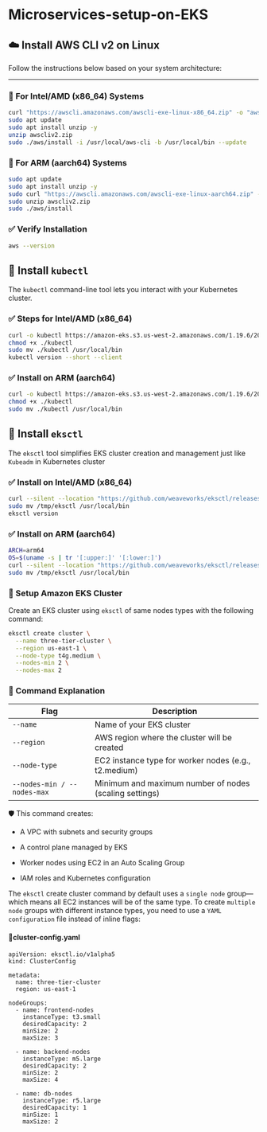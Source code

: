 # Microservices-setup-on-EKS

## ☁️ Install AWS CLI v2 on Linux

Follow the instructions below based on your system architecture:

---

### 🔹 For Intel/AMD (x86_64) Systems

```bash
curl "https://awscli.amazonaws.com/awscli-exe-linux-x86_64.zip" -o "awscliv2.zip"
sudo apt update
sudo apt install unzip -y
unzip awscliv2.zip
sudo ./aws/install -i /usr/local/aws-cli -b /usr/local/bin --update
```
### 🔹 For ARM (aarch64) Systems

```bash
sudo apt update
sudo apt install unzip -y
sudo curl "https://awscli.amazonaws.com/awscli-exe-linux-aarch64.zip" -o "awscliv2.zip"
sudo unzip awscliv2.zip
sudo ./aws/install
```

### ✅ Verify Installation
```bash
aws --version
```

## 🧰 Install `kubectl`

The `kubectl` command-line tool lets you interact with your Kubernetes cluster.

### ✅ Steps for Intel/AMD (x86_64)
```bash
curl -o kubectl https://amazon-eks.s3.us-west-2.amazonaws.com/1.19.6/2021-01-05/bin/linux/amd64/kubectl
chmod +x ./kubectl
sudo mv ./kubectl /usr/local/bin
kubectl version --short --client
```

### ✅ Install on ARM (aarch64)

```bash
curl -o kubectl https://amazon-eks.s3.us-west-2.amazonaws.com/1.19.6/2021-01-05/bin/linux/arm64/kubectl
chmod +x ./kubectl
sudo mv ./kubectl /usr/local/bin
```

## 🧰 Install `eksctl`

The `eksctl` tool simplifies EKS cluster creation and management just like `Kubeadm` in Kubernetes cluster

### ✅ Install on Intel/AMD (x86_64)
```bash
curl --silent --location "https://github.com/weaveworks/eksctl/releases/latest/download/eksctl_$(uname -s)_amd64.tar.gz" | tar xz -C /tmp
sudo mv /tmp/eksctl /usr/local/bin
eksctl version
```

### ✅ Install on ARM (aarch64)
```bash
ARCH=arm64
OS=$(uname -s | tr '[:upper:]' '[:lower:]')
curl --silent --location "https://github.com/weaveworks/eksctl/releases/latest/download/eksctl_${OS}_${ARCH}.tar.gz" | tar xz -C /tmp
sudo mv /tmp/eksctl /usr/local/bin
```

### 🚀 Setup Amazon EKS Cluster
Create an EKS cluster using `eksctl` of same nodes types with the following command:

```bash
eksctl create cluster \
  --name three-tier-cluster \
  --region us-east-1 \
  --node-type t4g.medium \
  --nodes-min 2 \
  --nodes-max 2
```
### 📝 Command Explanation

Flag | Description 
--- | --- 
`--name`	| Name of your EKS cluster
`--region` |	AWS region where the cluster will be created
`--node-type`	| EC2 instance type for worker nodes (e.g., t2.medium)
`--nodes-min / --nodes-max`	 | Minimum and maximum number of nodes (scaling settings)

🛡️ This command creates:

- A VPC with subnets and security groups

- A control plane managed by EKS

- Worker nodes using EC2 in an Auto Scaling Group

- IAM roles and Kubernetes configuration

The `eksctl` create cluster command by default uses a `single node` group—which means all EC2 instances will be of the same type. To create `multiple node` groups with different instance types, you need to use a `YAML configuration` file instead of inline flags:

####  🚀cluster-config.yaml
```
apiVersion: eksctl.io/v1alpha5
kind: ClusterConfig

metadata:
  name: three-tier-cluster
  region: us-east-1

nodeGroups:
  - name: frontend-nodes
    instanceType: t3.small
    desiredCapacity: 2
    minSize: 2
    maxSize: 3

  - name: backend-nodes
    instanceType: m5.large
    desiredCapacity: 2
    minSize: 2
    maxSize: 4

  - name: db-nodes
    instanceType: r5.large
    desiredCapacity: 1
    minSize: 1
    maxSize: 2
```


